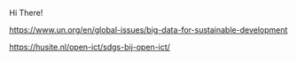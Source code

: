 Hi There!

https://www.un.org/en/global-issues/big-data-for-sustainable-development

https://husite.nl/open-ict/sdgs-bij-open-ict/
